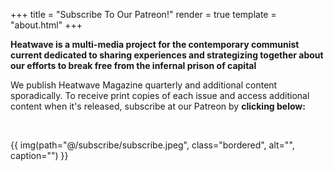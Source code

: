 +++
title = "Subscribe To Our Patreon!"
render = true
template = "about.html"
+++

**Heatwave is a multi-media project for the contemporary communist current dedicated to sharing experiences and strategizing together about our efforts to break free from the infernal prison of capital** 

We publish Heatwave Magazine quarterly and additional content sporadically. To receive print copies of each issue and access additional content when it's released, subscribe at our Patreon by **clicking below:** 

&nbsp;

{{ img(path="@/subscribe/subscribe.jpeg", class="bordered", alt="", caption="") }}

<!--  <a href="https://www.patreon.com/profile/creators?u=158785705" rel="patreon">![Patreon](https://heatwavemag.github.io/processed_images/me.ac88643ad511de5c.png)</a> -->

